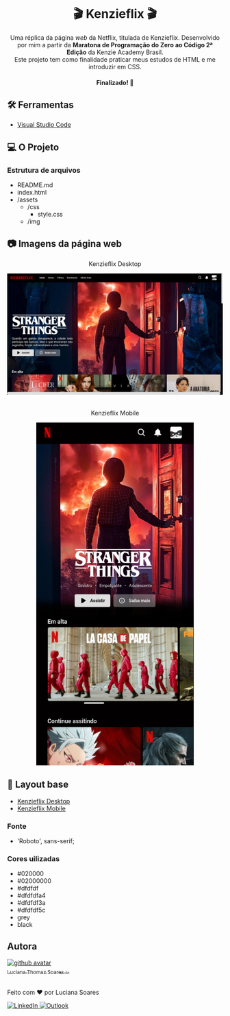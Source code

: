 <h1 align="center">🎬 Kenzieflix 🎬</h1>

<p align="center">Uma réplica da página <em>web</em> da Netflix, titulada de Kenzieflix. Desenvolvido por mim a partir da <strong>Maratona de Programação do Zero ao Código 2ª Edição</strong> da Kenzie Academy Brasil.<br>Este projeto tem como finalidade praticar meus estudos de HTML e me introduzir em CSS.</p>

<h4 align="center">Finalizado! 🚀<h4>


## 🛠 Ferramentas

- [Visual Studio Code](https://code.visualstudio.com/)

## 💻 O Projeto

### Estrutura de arquivos

- README.md
- index.html
 - /assets
    - /css
        - style.css
    - /img

## 📷 Imagens da página web
 
 <div align="center">
 
  <p>Kenzieflix Desktop</p><img src="assets/prints/KenzieflixDesktop.png" alt="Desktop"><br><br>
  <p>Kenzieflix Mobile</p><img src="assets/prints/KenzieflixMobile.jpg" alt="Mobile" height="800">
  
 </div>
 
## 🎨 Layout base

- [Kenzieflix Desktop](./assets/img/desktop.png)
- [Kenzieflix Mobile](./assets/img/mobile.png)

### Fonte

- 'Roboto', sans-serif;

### Cores uilizadas

- #020000
- #02000000
- #dfdfdf
- #dfdfdfa4
- #dfdfdf3a
- #dfdfdf5c
- grey
- black
 
 ## Autora

<a href="https://github.com/lucianaTSoares">
    <img src="https://avatars.githubusercontent.com/u/88734065?v=4" width="100px" alt="github avatar"><br>
    <sub>Luciana Thomaz Soares ✨</sub>
</a>

<br>Feito com ❤ por Luciana Soares

<a href="https://www.linkedin.com/in/lucianatsoares/" target="_blank">
    <img src="https://img.shields.io/badge/LinkedIn-0077B5?style=for-the-badge&logo=linkedin&logoColor=white" alt="LinkedIn">
</a>
  
<a href="mailto:lucianat.s@hotmail.com" target="_blank">
    <img src="https://img.shields.io/badge/Microsoft_Outlook-0078D4?style=for-the-badge&logo=microsoft-outlook&logoColor=white" alt="Outlook">
</a>

